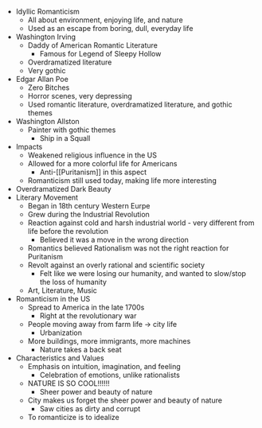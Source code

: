 * Idyllic Romanticism
	* All about environment, enjoying life, and nature
	* Used as an escape from boring, dull, everyday life
* Washington Irving
	* Daddy of American Romantic Literature
		* Famous for Legend of Sleepy Hollow
	* Overdramatized literature
	* Very gothic
* Edgar Allan Poe
	* Zero Bitches
	* Horror scenes, very depressing
	* Used romantic literature, overdramatized literature, and gothic themes
* Washington Allston
	* Painter with gothic themes
		* Ship in a Squall
* Impacts
	* Weakened religious influence in the US
	* Allowed for a more colorful life for Americans
		* Anti-[[Puritanism]] in this aspect
	* Romanticism still used today, making life more interesting
* Overdramatized Dark Beauty
* Literary Movement
	* Began in 18th century Western Eurpe
	* Grew during the Industrial Revolution
	* Reaction against cold and harsh industrial world - very different from life before the revolution
		* Believed it was a move in the wrong direction
	* Romantics believed Rationalism was not the right reaction for Puritanism
	* Revolt against an overly rational and scientific society
		* Felt like we were losing our humanity, and wanted to slow/stop the loss of humanity
	* Art, Literature, Music
* Romanticism in the US
	* Spread to America in the late 1700s
		* Right at the revolutionary war
	* People moving away from farm life -> city life
		* Urbanization
	* More buildings, more immigrants, more machines
		* Nature takes a back seat
* Characteristics and Values
	* Emphasis on intuition, imagination, and feeling
		* Celebration of emotions, unlike rationalists
	* NATURE IS SO COOL!!!!!!
		* Sheer power and beauty of nature
	* City makes us forget the sheer power and beauty of nature
		* Saw cities as dirty and corrupt
	* To romanticize is to idealize